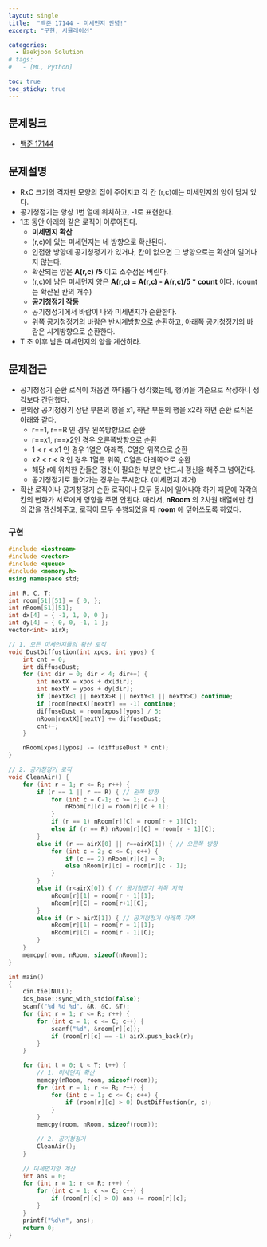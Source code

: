 ```yaml
---
layout: single
title:  "백준 17144 - 미세먼지 안녕!"
excerpt: "구현, 시뮬레이션"

categories:
  - Baekjoon Solution
# tags:
#   - [ML, Python]

toc: true
toc_sticky: true
---
```


## 문제링크
- [백준 17144](https://www.acmicpc.net/problem/17144)

## 문제설명
- RxC 크기의 격자판 모양의 집이 주어지고 각 칸 (r,c)에는 미세먼지의 양이 담겨 있다.
- 공기청정기는 항상 1번 열에 위치하고, -1로 표현한다.
- 1초 동안 아래와 같은 로직이 이루어진다.
    - **미세먼지 확산**
    - (r,c)에 있는 미세먼지는 네 방향으로 확산된다.
    - 인접한 방향에 공기청정기가 있거나, 칸이 없으면 그 방향으로는 확산이 일어나지 않는다.
    - 확산되는 양은 **A(r,c) /5** 이고 소수점은 버린다.
    - (r,c)에 남은 미세먼지 양은 **A(r,c) = A(r,c) - A(r,c)/5 * count** 이다. (count는 확산된 칸의 개수)
    - **공기청정기 작동**
    - 공기청정기에서 바람이 나와 미세먼지가 순환한다.
    - 위쪽 공기청정기의 바람은 반시계방향으로 순환하고, 아래쪽 공기청정기의 바람은 시계방향으로 순환한다.
- T 초 이후 남은 미세먼지의 양을 계산하라.

## 문제접근
- 공기청정기 순환 로직이 처음엔 까다롭다 생각했는데, 행(r)을 기준으로 작성하니 생각보다 간단했다.
- 편의상 공기청정기 상단 부분의 행을 x1, 하단 부분의 행을 x2라 하면 순환 로직은 아래와 같다.
    - r==1, r==R 인 경우 왼쪽방향으로 순환
    - r==x1, r==x2인 경우 오른쪽방향으로 순환
    - 1 < r < x1 인 경우 1열은 아래쪽, C열은 위쪽으로 순환
    - x2 < r < R 인 경우 1열은 위쪽, C열은 아래쪽으로 순환
    - 해당 r에 위치한 칸들은 갱신이 필요한 부분은 반드시 갱신을 해주고 넘어간다.
    - 공기청정기로 들어가는 경우는 무시한다. (미세먼지 제거)
- 확산 로직이나 공기청정기 순환 로직이나 모두 동시에 일어나야 하기 때문에 각각의 칸의 변화가 서로에게 영향을 주면 안된다. 따라서, **nRoom** 의 2차원 배열에만 칸의 값을 갱신해주고, 로직이 모두 수행되었을 때 **room** 에 덮어쓰도록 하였다.

### 구현
```c++
#include <iostream>
#include <vector>
#include <queue>
#include <memory.h>
using namespace std;

int R, C, T;
int room[51][51] = { 0, };
int nRoom[51][51];
int dx[4] = { -1, 1, 0, 0 };
int dy[4] = { 0, 0, -1, 1 };
vector<int> airX;

// 1. 모든 미세먼지들의 확산 로직
void DustDiffustion(int xpos, int ypos) {
	int cnt = 0;
	int diffuseDust;
	for (int dir = 0; dir < 4; dir++) {
		int nextX = xpos + dx[dir];
		int nextY = ypos + dy[dir];
		if (nextX<1 || nextX>R || nextY<1 || nextY>C) continue;
		if (room[nextX][nextY] == -1) continue;
		diffuseDust = room[xpos][ypos] / 5;
		nRoom[nextX][nextY] += diffuseDust;
		cnt++;
	}

	nRoom[xpos][ypos] -= (diffuseDust * cnt);
}

// 2. 공기청정기 로직
void CleanAir() {
	for (int r = 1; r <= R; r++) {
		if (r == 1 || r == R) { // 왼쪽 방향
			for (int c = C-1; c >= 1; c--) {
				nRoom[r][c] = room[r][c + 1];
			}
			if (r == 1) nRoom[r][C] = room[r + 1][C];
			else if (r == R) nRoom[r][C] = room[r - 1][C];
		}
		else if (r == airX[0] || r==airX[1]) { // 오른쪽 방향
			for (int c = 2; c <= C; c++) {
				if (c == 2) nRoom[r][c] = 0;
				else nRoom[r][c] = room[r][c - 1];
			}
		}
		else if (r<airX[0]) { // 공기청정기 위쪽 지역
			nRoom[r][1] = room[r - 1][1];
			nRoom[r][C] = room[r+1][C];
		}
		else if (r > airX[1]) { // 공기청정기 아래쪽 지역
			nRoom[r][1] = room[r + 1][1];
			nRoom[r][C] = room[r - 1][C];
		}
	}
	memcpy(room, nRoom, sizeof(nRoom));
}

int main()
{
	cin.tie(NULL);
	ios_base::sync_with_stdio(false);
	scanf("%d %d %d", &R, &C, &T);
	for (int r = 1; r <= R; r++) {
		for (int c = 1; c <= C; c++) {
			scanf("%d", &room[r][c]);
			if (room[r][c] == -1) airX.push_back(r);
		}
	}

	for (int t = 0; t < T; t++) {
		// 1. 미세먼지 확산
		memcpy(nRoom, room, sizeof(room));
		for (int r = 1; r <= R; r++) {
			for (int c = 1; c <= C; c++) {
				if (room[r][c] > 0) DustDiffustion(r, c);
			}
		}
		memcpy(room, nRoom, sizeof(room));

		// 2. 공기청정기
		CleanAir();
	}
	
	// 미세먼지양 계산
	int ans = 0;
	for (int r = 1; r <= R; r++) {
		for (int c = 1; c <= C; c++) {
			if (room[r][c] > 0) ans += room[r][c];
		}
	}
	printf("%d\n", ans);
	return 0;
}
```
